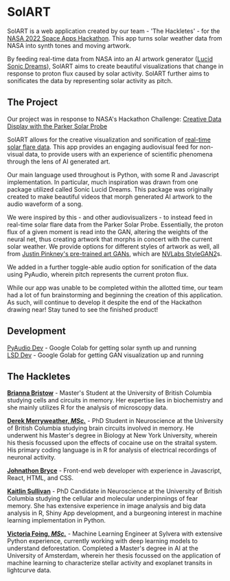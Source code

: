 # SolART
SolART is a web application created by our team - 'The Hackletes' - for the [NASA 2022 Space Apps Hackathon](https://2022.spaceappschallenge.org/challenges/2022-challenges/creative-data-display/teams/the-hackletes/project). This app  turns solar weather data from NASA into synth tones and moving artwork.   
  
By feeding real-time data from NASA into an AI artwork generator ([Lucid Sonic Dreams](https://github.com/mikaelalafriz/lucid-sonic-dreams)), SolART aims to create beautiful visualizations that change in response to proton flux caused by solar activity. SolART further aims to sonificates the data by representing solar activity as pitch.  
  

## The Project  
Our project was in response to NASA's Hackathon Challenge: [Creative Data Display with the Parker Solar Probe](https://2022.spaceappschallenge.org/challenges/2022-challenges/creative-data-display/details)  
  
SolART allows for the creative visualization and sonification of [real-time solar flare data](https://api.nasa.gov/). This app provides an engaging audiovisual feed for non-visual data, to provide users with an experience of scientific phenomena through the lens of AI generated art.  
  
Our main language used throughout is Python, with some R and Javascript implementation. In particular, much inspiration was drawn from one package utilized called Sonic Lucid Dreams. This package was originally created to make beautiful videos that morph generated AI artwork to the audio waveform of a song.  
  
We were inspired by this - and other audiovisualizers - to instead feed in real-time solar flare data from the Parker Solar Probe. Essentially, the proton flux of a given moment is read into the GAN, altering the weights of the neural net, thus creating artwork that morphs in concert with the current solar weather. We provide options for different styles of artwork as well, all from [Justin Pinkney's pre-trained art GANs](https://github.com/justinpinkney/awesome-pretrained-stylegan2), which are [NVLabs StyleGAN2](https://github.com/NVlabs/stylegan2)s.  
  
We added in a further toggle-able audio option for sonification of the data using PyAudio, wherein pitch represents the current proton flux.  
  
While our app was unable to be completed within the allotted time, our team had a lot of fun brainstorming and beginning the creation of this application. As such, will continue to develop it despite the end of the Hackathon drawing near! Stay tuned to see the finished product!   

## Development  
[PyAudio Dev](https://colab.research.google.com/drive/1wLiyhLMo6tHTca8TyF08iM3y-UCl6QVt?usp=sharing) - Google Colab for getting solar synth up and running  
[LSD Dev](https://colab.research.google.com/drive/1V_eXpmvlzA7SavDRH6GmjAbXcvSPJ74i#scrollTo=g3min72ByoGD) - Google Golab for getting GAN visualization up and running


## The Hackletes  
[**Brianna Bristow**](https://scholar.google.com/citations?user=QIQhgnUAAAAJ&hl=en) - Master's Student at the University of British Columbia studying cells and circuits in memory. Her expertise lies in biochemistry and she mainly utilizes R for the analysis of microscopy data.  
  
[**Derek Merryweather, _MSc._**](https://twitter.com/dmerryweather21) - PhD Student in Neuroscience at the University of British Columbia studying brain circuits involved in memory. He underwent his Master's degree in Biology at New York University, wherein his thesis focussed upon the effects of cocaine use on the straital system. His primary coding language is in R for analysis of electrical recordings of neuronal activity.  
  
[**Johnathon Bryce**](https://github.com/johnathanbryce) - Front-end web developer with experience in Javascript, React, HTML, and CSS.  
  
[**Kaitlin Sullivan**](https://scholar.google.com/citations?user=1d7V5AwAAAAJ&hl=en) - PhD Candidate in Neuroscience at the University of British Columbia studying the cellular and molecular underpinnings of fear memory. She has extensive experience in image analysis and big data analysis in R, Shiny App development, and a burgeoning interest in machine learning implementation in Python.   
  
[**Victoria Foing, _MSc._**](https://twitter.com/victoriafoing?lang=en) - Machine Learning Engineer at Sylvera with extensive Python experience, currently working with deep learning models to understand deforestation. Completed a Master's degree in AI at the University of Amsterdam, wherein her thesis focussed on the application of machine learning to characterize stellar activity and exoplanet transits in lightcurve data.   
  




